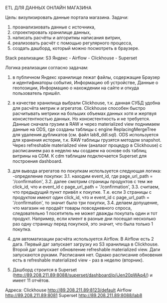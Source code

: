ETL ДЛЯ ДАННЫХ ОНЛАЙН МАГАЗИНА

Цель: визулизировать данные портала магазина.
Задачи: 
1. проанализиовать данные с источника,
2. спроектировать хранилище данных,
3. написать расчёты и алгоритмы написания витрин,
4. реализовать расчёт с помощью регулярного процесса,
5. создать дашборд, который можно посмотреть в браузере.

Stack реализации:
S3 Яндекс - Airflow - Clickhouse - Superset

Логика реализации согласно задачам:

1. в публичном Яндекс хранилище лежат файлы, содержащие Браузер и идентификаторы события, Информацию об устройстве, Данные о геопозиции, Информацию о нахождении на сайте и откуда пользователь пришёл.

2. в качестве хранилища выбрали Clickhouse, т.к. данная СУБД удобна для расчёта метрик и агрегатов. Clickhouse способен быстро расчитывать метрики на больших объемах данных хотя и жертвуя консистентностью данных. Но консистентность и не требуется.
Данные сначала грузим в RAW и через materialized view поднимаем данные на ODS, где созданы таблицы с engine ReplacingMergeTree для удаления дубликатов (см. файл lab8_ddl.sql). 
ODS используется для хранения истории, т.к. RAW таблицы грузятся методом snapshot.
Через refreshable materialized view (аналаог процедур в Clickhouse) с расписанием раз в неделю мы создаем на основе ods таблиц витрины на CDM. К cdm таблицам подключается Superset для построения dashboard.

3. для вывода агрегатов по покупкам используется следующая логика:
-определение покупки: 
3.1. находим event_id, где page_url_path = '/confirmation',
3.2. далее смотрим страницы продуктов с тем же click_id, что и event_id c page_url_path = '/confirmation',
3.3. считаем, что предыдущий пункт привёл к покупке. Т.е. если 3 страницы с продуктом имеют один click_id, что и event_id c page_url_path = '/confirmation', то значит было три покупки,
3.4. делаем допущение, что магазин не продаёт товары повседневного спроса, следовательно 1 посетитель не может дважды покупать один и тот продукт. Например, если клиент в разные дни посещал несколько раз одну страницу перед покупкой, это значит, что была только 1 покупка.

4. для автоматизации расчёта используется Airflow. В Airflow есть 2 дага. Первый даг запускает загрузку из S3 хранилища в Clickhouse. Второй даг запускает обновление refreshable materialized view. Даги запускаются руками. Расписания нет. Однако расписание обновения есть в refreshable materialized view - раз в неделю (вторник).

5. Дашборд строится в Superset (http://89.208.211.89:8088/superset/dashboard/p/jJen20pWAq4/) и имеет 11 отчётов.


Адреса:
Clickhouse http://89.208.211.89:8123/default
Airflow http://89.208.211.89:8081
Superset http://89.208.211.89:8088/lab8